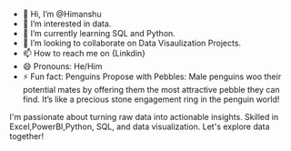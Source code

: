 - 👋 Hi, I’m @Himanshu
- 👀 I’m interested in data.
- 🌱 I’m currently learning SQL and Python.
- 💞️ I’m looking to collaborate on Data Visaulization Projects. 
- 📫 How to reach me on {Linkdin}
- 😄 Pronouns: He/Him
- ⚡ Fun fact: Penguins Propose with Pebbles: Male penguins woo their potential mates by offering them the most attractive pebble they can find.     It’s like a precious stone engagement ring in the penguin world!

I'm passionate about turning raw data into actionable insights. Skilled in Excel,PowerBI,Python, SQL, and data visualization. Let's explore data together!
